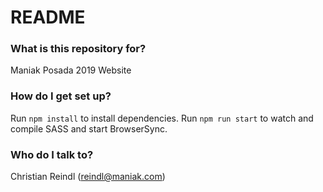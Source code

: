 # README #

### What is this repository for? ###
Maniak Posada 2019 Website


### How do I get set up? ###

Run `npm install` to install dependencies.
Run `npm run start` to watch and compile SASS and start BrowserSync.


### Who do I talk to? ###

Christian Reindl (reindl@maniak.com)

